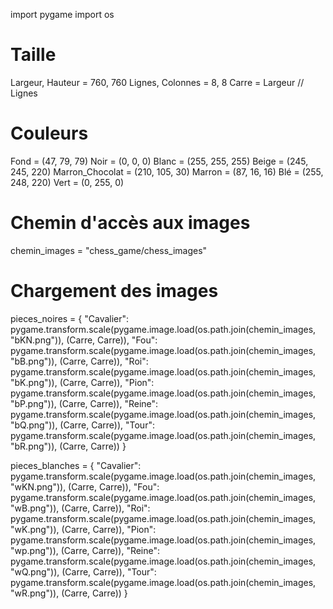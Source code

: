 import pygame
import os

# Taille
Largeur, Hauteur = 760, 760
Lignes, Colonnes = 8, 8
Carre = Largeur // Lignes

# Couleurs
Fond = (47, 79, 79)
Noir = (0, 0, 0)
Blanc = (255, 255, 255)
Beige = (245, 245, 220)
Marron_Chocolat = (210, 105, 30)
Marron = (87, 16, 16)
Blé = (255, 248, 220)
Vert = (0, 255, 0)

# Chemin d'accès aux images
chemin_images = "chess_game/chess_images"

# Chargement des images
pieces_noires = {
    "Cavalier": pygame.transform.scale(pygame.image.load(os.path.join(chemin_images, "bKN.png")), (Carre, Carre)),
    "Fou": pygame.transform.scale(pygame.image.load(os.path.join(chemin_images, "bB.png")), (Carre, Carre)),
    "Roi": pygame.transform.scale(pygame.image.load(os.path.join(chemin_images, "bK.png")), (Carre, Carre)),
    "Pion": pygame.transform.scale(pygame.image.load(os.path.join(chemin_images, "bP.png")), (Carre, Carre)),
    "Reine": pygame.transform.scale(pygame.image.load(os.path.join(chemin_images, "bQ.png")), (Carre, Carre)),
    "Tour": pygame.transform.scale(pygame.image.load(os.path.join(chemin_images, "bR.png")), (Carre, Carre))
}

pieces_blanches = {
    "Cavalier": pygame.transform.scale(pygame.image.load(os.path.join(chemin_images, "wKN.png")), (Carre, Carre)),
    "Fou": pygame.transform.scale(pygame.image.load(os.path.join(chemin_images, "wB.png")), (Carre, Carre)),
    "Roi": pygame.transform.scale(pygame.image.load(os.path.join(chemin_images, "wK.png")), (Carre, Carre)),
    "Pion": pygame.transform.scale(pygame.image.load(os.path.join(chemin_images, "wp.png")), (Carre, Carre)),
    "Reine": pygame.transform.scale(pygame.image.load(os.path.join(chemin_images, "wQ.png")), (Carre, Carre)),
    "Tour": pygame.transform.scale(pygame.image.load(os.path.join(chemin_images, "wR.png")), (Carre, Carre))
}
